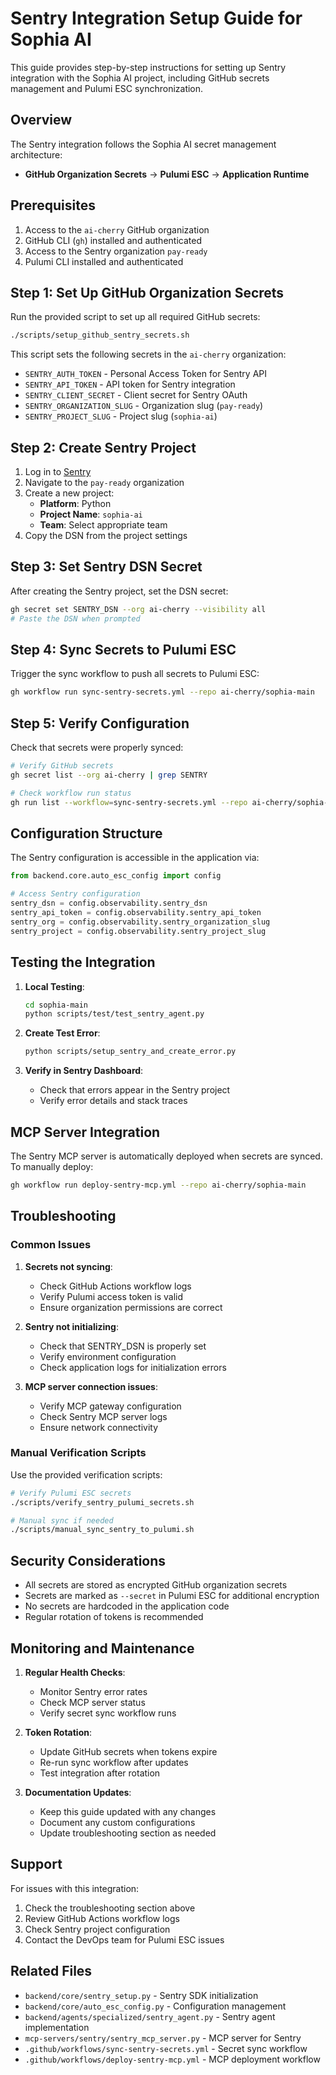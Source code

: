 # Sentry Integration Setup Guide for Sophia AI

This guide provides step-by-step instructions for setting up Sentry integration with the Sophia AI project, including GitHub secrets management and Pulumi ESC synchronization.

## Overview

The Sentry integration follows the Sophia AI secret management architecture:
- **GitHub Organization Secrets** → **Pulumi ESC** → **Application Runtime**

## Prerequisites

1. Access to the `ai-cherry` GitHub organization
2. GitHub CLI (`gh`) installed and authenticated
3. Access to the Sentry organization `pay-ready`
4. Pulumi CLI installed and authenticated

## Step 1: Set Up GitHub Organization Secrets

Run the provided script to set up all required GitHub secrets:

```bash
./scripts/setup_github_sentry_secrets.sh
```

This script sets the following secrets in the `ai-cherry` organization:
- `SENTRY_AUTH_TOKEN` - Personal Access Token for Sentry API
- `SENTRY_API_TOKEN` - API token for Sentry integration
- `SENTRY_CLIENT_SECRET` - Client secret for Sentry OAuth
- `SENTRY_ORGANIZATION_SLUG` - Organization slug (`pay-ready`)
- `SENTRY_PROJECT_SLUG` - Project slug (`sophia-ai`)

## Step 2: Create Sentry Project

1. Log in to [Sentry](https://sentry.io)
2. Navigate to the `pay-ready` organization
3. Create a new project:
   - **Platform**: Python
   - **Project Name**: `sophia-ai`
   - **Team**: Select appropriate team
4. Copy the DSN from the project settings

## Step 3: Set Sentry DSN Secret

After creating the Sentry project, set the DSN secret:

```bash
gh secret set SENTRY_DSN --org ai-cherry --visibility all
# Paste the DSN when prompted
```

## Step 4: Sync Secrets to Pulumi ESC

Trigger the sync workflow to push all secrets to Pulumi ESC:

```bash
gh workflow run sync-sentry-secrets.yml --repo ai-cherry/sophia-main
```

## Step 5: Verify Configuration

Check that secrets were properly synced:

```bash
# Verify GitHub secrets
gh secret list --org ai-cherry | grep SENTRY

# Check workflow run status
gh run list --workflow=sync-sentry-secrets.yml --repo ai-cherry/sophia-main
```

## Configuration Structure

The Sentry configuration is accessible in the application via:

```python
from backend.core.auto_esc_config import config

# Access Sentry configuration
sentry_dsn = config.observability.sentry_dsn
sentry_api_token = config.observability.sentry_api_token
sentry_org = config.observability.sentry_organization_slug
sentry_project = config.observability.sentry_project_slug
```

## Testing the Integration

1. **Local Testing**:
   ```bash
   cd sophia-main
   python scripts/test/test_sentry_agent.py
   ```

2. **Create Test Error**:
   ```bash
   python scripts/setup_sentry_and_create_error.py
   ```

3. **Verify in Sentry Dashboard**:
   - Check that errors appear in the Sentry project
   - Verify error details and stack traces

## MCP Server Integration

The Sentry MCP server is automatically deployed when secrets are synced. To manually deploy:

```bash
gh workflow run deploy-sentry-mcp.yml --repo ai-cherry/sophia-main
```

## Troubleshooting

### Common Issues

1. **Secrets not syncing**:
   - Check GitHub Actions workflow logs
   - Verify Pulumi access token is valid
   - Ensure organization permissions are correct

2. **Sentry not initializing**:
   - Check that SENTRY_DSN is properly set
   - Verify environment configuration
   - Check application logs for initialization errors

3. **MCP server connection issues**:
   - Verify MCP gateway configuration
   - Check Sentry MCP server logs
   - Ensure network connectivity

### Manual Verification Scripts

Use the provided verification scripts:

```bash
# Verify Pulumi ESC secrets
./scripts/verify_sentry_pulumi_secrets.sh

# Manual sync if needed
./scripts/manual_sync_sentry_to_pulumi.sh
```

## Security Considerations

- All secrets are stored as encrypted GitHub organization secrets
- Secrets are marked as `--secret` in Pulumi ESC for additional encryption
- No secrets are hardcoded in the application code
- Regular rotation of tokens is recommended

## Monitoring and Maintenance

1. **Regular Health Checks**:
   - Monitor Sentry error rates
   - Check MCP server status
   - Verify secret sync workflow runs

2. **Token Rotation**:
   - Update GitHub secrets when tokens expire
   - Re-run sync workflow after updates
   - Test integration after rotation

3. **Documentation Updates**:
   - Keep this guide updated with any changes
   - Document any custom configurations
   - Update troubleshooting section as needed

## Support

For issues with this integration:
1. Check the troubleshooting section above
2. Review GitHub Actions workflow logs
3. Check Sentry project configuration
4. Contact the DevOps team for Pulumi ESC issues

## Related Files

- `backend/core/sentry_setup.py` - Sentry SDK initialization
- `backend/core/auto_esc_config.py` - Configuration management
- `backend/agents/specialized/sentry_agent.py` - Sentry agent implementation
- `mcp-servers/sentry/sentry_mcp_server.py` - MCP server for Sentry
- `.github/workflows/sync-sentry-secrets.yml` - Secret sync workflow
- `.github/workflows/deploy-sentry-mcp.yml` - MCP deployment workflow

